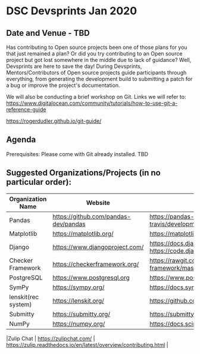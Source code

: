# DSC Devsprints Jan 2020
## Date and Venue - TBD

Has contributing to Open source projects been one of those plans for you that just remained a plan? Or did you try contributing to an Open source project but got lost somewhere in the middle due to lack of guidance? Well, Devsprints are here to save the day! During Devsprints, Mentors/Contributors of Open source projects guide participants through everything, from generating the development build to submitting a patch for a bug or improve the project's documentation.

We will also be conducting a brief workshop on Git.
Links we will refer to:
https://www.digitalocean.com/community/tutorials/how-to-use-git-a-reference-guide

https://rogerdudler.github.io/git-guide/

## Agenda
Prerequisites: Please come with Git already installed.
TBD

## Suggested Organizations/Projects (in no particular order):

| Organization Name | Website                              | Contributing Guide                                                                                                   |
|-------------------|--------------------------------------|----------------------------------------------------------------------------------------------------------------------|
| Pandas            | https://github.com/pandas-dev/pandas | https://pandas-docs.github.io/pandas-docs-travis/development/contributing.html                                       |
| Matplotlib        | https://matplotlib.org/              | https://matplotlib.org/devdocs/devel/contributing.html                                                               |
| Django            | https://www.djangoproject.com/       |  https://docs.djangoproject.com/en/dev/internals/contributing/  https://code.djangoproject.com/wiki/SummerOfCode2020 |
|Checker Framework  | https://checkerframework.org/        | https://rawgit.com/typetools/checker-framework/master/docs/developer/gsoc-ideas.html|
|PostgreSQL  | https://www.postgresql.org        | https://www.postgresql.org/developer/summerofcode/|
|SymPy  | https://sympy.org/        | https://docs.sympy.org/1.5.1/guide.html#contributing
|lenskit(rec system)  |https://lenskit.org/  | https://github.com/lenskit/lkpy
|Submitty  | https://submitty.org/       | https://submitty.org/developer/how_to_contribute
|NumPy  |https://numpy.org/     | https://docs.scipy.org/doc/numpy/dev/

|Zulip Chat | https://zulipchat.com/ | https://zulip.readthedocs.io/en/latest/overview/contributing.html |

